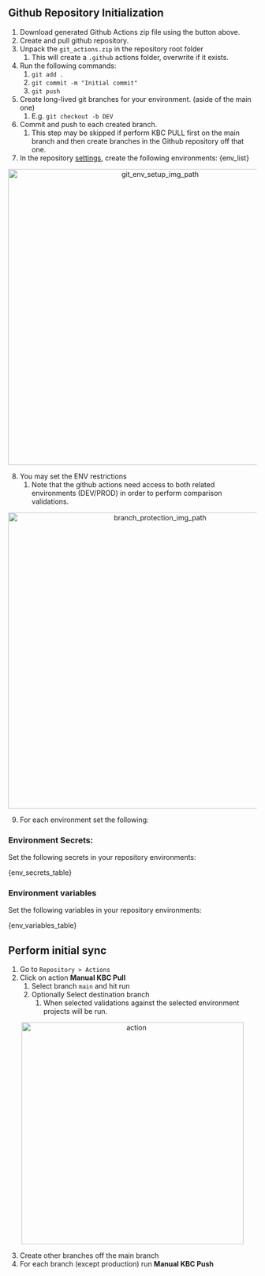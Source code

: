 
## Github Repository Initialization


1. Download generated Github Actions zip file using the button above.
2. Create and pull github repository.
3. Unpack the `git_actions.zip` in the repository root folder
    1. This will create a `.github` actions folder, overwrite if it exists.
4. Run the following commands:
    1. `git add .`
    2. `git commit -m "Initial commit"`
    3. `git push`
5. Create long-lived git branches for your environment. (aside of the main one)
   1. E.g. `git checkout -b DEV `
6. Commit and push to each created branch.
   1. This step may be skipped if perform KBC PULL first on the main branch and then create branches in the Github repository off that one.
7. In the repository [settings](https://docs.github.com/en/actions/deployment/targeting-different-environments/using-environments-for-deployment#creating-an-environment), create the following environments:
    {env_list}

<p align="center">
    <img src="data:image/png;base64,{git_env_setup_img_path}" alt="git_env_setup_img_path" width="600">
</p>


8. You may set the ENV restrictions
   1. Note that the github actions need access to both related environments (DEV/PROD) in order to perform comparison validations.

<p align="center">
    <img src="data:image/png;base64,{branch_protection_img_path}" alt="branch_protection_img_path" width="600">
</p>


9. For each environment set the following: 


### Environment Secrets:

Set the following secrets in your repository environments:


{env_secrets_table}


### Environment variables

Set the following variables in your repository environments:

{env_variables_table}


## Perform initial sync


1. Go to `Repository > Actions`
2. Click on action **Manual KBC Pull**
    1. Select branch `main` and hit run
    2. Optionally Select destination branch
        1. When selected validations against the selected environment projects will be run.

<p align="center">
    <img src="data:image/png;base64,{git_action_img_path}" alt="action" width="450">
</p>

3. Create other branches off the main branch
4. For each branch (except production) run **Manual KBC Push**
